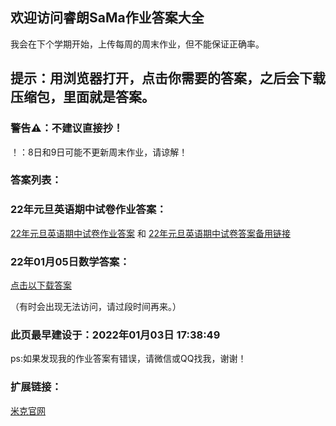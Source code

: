 ## 欢迎访问睿朗SaMa作业答案大全
我会在下个学期开始，上传每周的周末作业，但不能保证正确率。
## 提示：用浏览器打开，点击你需要的答案，之后会下载压缩包，里面就是答案。
### 警告⚠：不建议直接抄！
！：8日和9日可能不更新周末作业，请谅解！

### 答案列表：
### 22年元旦英语期中试卷作业答案：
[22年元旦英语期中试卷作业答案](http://mctra.top/zy/22eqzj.zip)  和 [22年元旦英语期中试卷答案备用链接](http://zy.mctra.top/22eqzj.zip)

### 22年01月05日数学答案：
[点击以下载答案](http://mctra.top/220105m.doc)

（有时会出现无法访问，请过段时间再来。）
### 此页最早建设于：2022年01月03日 17:38:49
ps:如果发现我的作业答案有错误，请微信或QQ找我，谢谢！
### 扩展链接：
 [米克官网](http://mctra.top/)
